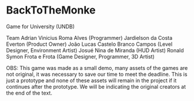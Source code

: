 # BackToTheMonke

 Game for University (UNDB)
 
 Team
  Adrian Vinicius Roma Alves (Programmer)
  Jardielson da Costa Everton (Product Owner)
  João Lucas Castelo Branco Campos (Level Designer, Environment Artist)
  Josué Nina de Miranda (HUD Artist)
  Ronald Symon Frota e Frota (Game Designer, Programmer, 3D Artist)
  
 OBS: This game was made as a small demo, many assets of the games are not original, it was necessary to save our time to meet the deadline. This is just a prototype and none of these assets will remain in the project if it continues after the prototype. We will be indicating the original creators at the end of the text.
